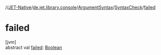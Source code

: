 //[JET-Native](../../../../index.md)/[de.jet.library.console](../../index.md)/[ArgumentSyntax](../index.md)/[SyntaxCheck](index.md)/[failed](failed.md)

# failed

[jvm]\
abstract val [failed](failed.md): [Boolean](https://kotlinlang.org/api/latest/jvm/stdlib/kotlin/-boolean/index.html)

